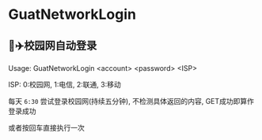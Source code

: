 # GuatNetworkLogin

## 👻✈️校园网自动登录

Usage: GuatNetworkLogin \<account> \<password> \<ISP>

ISP: 0:校园网, 1:电信, 2:联通, 3:移动

每天 `6:30` 尝试登录校园网(持续五分钟),
不检测具体返回的内容,
GET成功即算作登录成功

或者按回车直接执行一次
